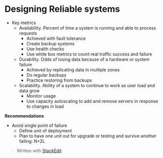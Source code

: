 
# Designing Reliable systems


- Key metrics
	- Availability. Percent of time a system is running and able to process requests
		- Achieved with fault tolerance
		- Create backup systems
		- Use health checks
		- Use white box metrics to count real traffic success and failure	
	- Durability. Odds of losing data because of a hardware or system failure
		- Achieved by replicating data in multiple zones
		- Do regular backups
		- Practice restoring from backups
	- Scalability. Ability of a system to continue to work as user load and data grow
		- Monitor usage
		- Use capacity autoscaling to add and remove servers in response to changes in load

**Recommendations**

- Avoid single point of failure
	- Define unit of deployment 
	- Plan to have one unit out for upgrade or testing and survive another failing: N+2L


> Written with [StackEdit](https://stackedit.io/).
<!--stackedit_data:
eyJoaXN0b3J5IjpbLTgyNzk0MjY5Ml19
-->
